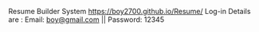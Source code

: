 Resume Builder System
https://boy2700.github.io/Resume/
Log-in Details are :
Email: boy@gmail.com || Password: 12345